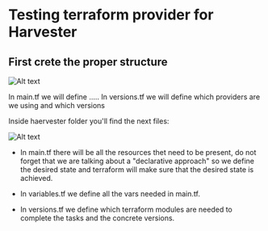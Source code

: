 # Testing terraform provider for Harvester

## First crete the proper structure

![Alt text](https://github.com/avaleror/harvester-terraform/pictures/repo-tree.png "Terraform repo structure")

In main.tf we will define .....
In versions.tf we will define which providers are we using and which versions

Inside haervester folder you'll find the next files:

![Alt text](https://github.com/avaleror/harvester-terraform/pictures/harv-tree.png "Harvester folder structure")


- In main.tf there will be all the resources thet need to be present, do not forget that we are talking about a "declarative approach" so we define the desired state and terraform will make sure that the desired state is achieved.

- In variables.tf we define all the vars needed in main.tf.

- In versions.tf we define which terraform modules are needed to complete the tasks and the concrete versions.
